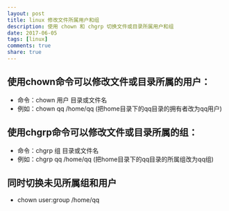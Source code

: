 ```yaml
---
layout: post
title: linux 修改文件所属用户和组
description: 使用 chown 和 chgrp 切换文件或目录所属用户和组 
date: 2017-06-05
tags: [linux] 
comments: true
share: true
---
```

## 使用chown命令可以修改文件或目录所属的用户：

* 命令：chown 用户 目录或文件名
* 例如：chown qq /home/qq  (把home目录下的qq目录的拥有者改为qq用户) 

## 使用chgrp命令可以修改文件或目录所属的组：

* 命令：chgrp 组 目录或文件名
* 例如：chgrp qq /home/qq  (把home目录下的qq目录的所属组改为qq组)

## 同时切换未见所属组和用户

* chown user:group /home/qq